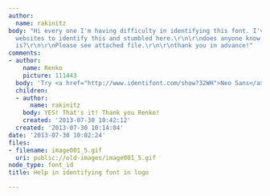 ```yaml
---
author:
  name: rakinitz
body: "Hi every one I'm having difficulty in identifying this font. I've tried many
  websites to identify this and stumbled here.\r\n\r\ndoes anyone know what font this
  is?\r\n\r\nPlease see attached file.\r\n\r\nthank you in advance!"
comments:
- author:
    name: Renko
    picture: 111443
  body: 'Try <a href="http://www.identifont.com/show?32WH">Neo Sans</a> by Seb Lester. '
  children:
  - author:
      name: rakinitz
    body: YES! That's it! Thank you Renko!
    created: '2013-07-30 10:42:12'
  created: '2013-07-30 10:14:04'
date: '2013-07-30 10:02:24'
files:
- filename: image001_5.gif
  uri: public://old-images/image001_5.gif
node_type: font_id
title: Help in identifying font in logo

---
```

